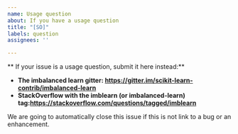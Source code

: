 ```yaml
---
name: Usage question
about: If you have a usage question
title: "[SO]"
labels: question
assignees: ''

---
```


** If your issue is a usage question, submit it here instead:**
- **The imbalanced learn gitter: https://gitter.im/scikit-learn-contrib/imbalanced-learn**
- **StackOverflow with the imblearn (or imbalanced-learn) tag:https://stackoverflow.com/questions/tagged/imblearn**

We are going to automatically close this issue if this is not link to a bug or an enhancement.

